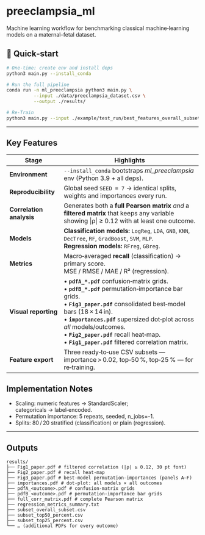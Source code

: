 # preeclampsia_ml
Machine learning workflow for benchmarking classical machine‑learning models on a maternal–fetal dataset.

## 🚀 Quick‑start

```bash
# One‑time: create env and install deps
python3 main.py --install_conda

# Run the full pipeline
conda run -n ml_preeclampsia python3 main.py \
          --input ./data/preeclampsia_dataset.csv \
          --output ./results/

# Re-Train
python3 main.py --input ./example/test_run/best_features_overall_subset.csv --output ./example/test_run_subset/
```

---

## Key Features

| Stage | Highlights |
|-------|------------|
| **Environment** | `--install_conda` bootstraps *ml_preeclampsia* env (Python 3.9 + all deps). |
| **Reproducibility** | Global seed `SEED = 7` → identical splits, weights and importances every run. |
| **Correlation analysis** | Generates both a **full Pearson matrix** *and* a **filtered matrix** that keeps any variable showing \|ρ\| ≥ 0.12 with at least one outcome. |
| **Models** | **Classification models:** `LogReg`, `LDA`, `GNB`, `KNN`, `DecTree`, `RF`, `GradBoost`, `SVM`, `MLP`.<br>**Regression models:** `RFreg`, `GBreg`. |
| **Metrics** | Macro‑averaged **recall** (classification) &rarr; primary score.<br>MSE / RMSE / MAE / R² (regression). |
| **Visual reporting** | • **`pdfA_*.pdf`** confusion‑matrix grids.<br>• **`pdfB_*.pdf`** permutation‑importance bar grids.<br>• **`Fig3_paper.pdf`** consolidated best‑model bars (18 × 14 in).<br>• **`importances.pdf`** supersized dot‑plot across *all* models/outcomes.<br>• **`Fig2_paper.pdf`** recall heat‑map.<br>• **`Fig1_paper.pdf`** filtered correlation matrix. |
| **Feature export** | Three ready‑to‑use CSV subsets — importance > 0.02, top‑50 %, top‑25 % — for re‑training. |

## Implementation Notes

- Scaling: numeric features → StandardScaler; categoricals → label‑encoded.
- Permutation importance: 5 repeats, seeded, n_jobs=-1.
- Splits: 80 / 20 stratified (classification) or plain (regression).
---

## Outputs
```
results/
├── Fig1_paper.pdf # filtered correlation (|ρ| ≥ 0.12, 30 pt font)
├── Fig2_paper.pdf # recall heat‑map
├── Fig3_paper.pdf # best‑model permutation‑importances (panels A–F)
├── importances.pdf # dot‑plot: all models × all outcomes
├── pdfA_<outcome>.pdf # confusion‑matrix grids
├── pdfB_<outcome>.pdf # permutation‑importance bar grids
├── full_corr_matrix.pdf # complete Pearson matrix
├── regression_metrics_summary.txt
├── subset_overall_subset.csv
├── subset_top50_percent.csv
├── subset_top25_percent.csv
└── … (additional PDFs for every outcome)
```
